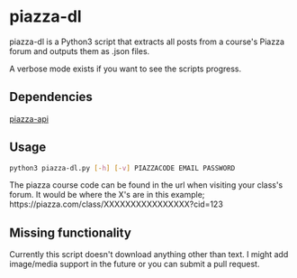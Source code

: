 # piazza-dl

piazza-dl is a Python3 script that extracts all posts from a course's Piazza forum and outputs them as .json files.

A verbose mode exists if you want to see the scripts progress.

## Dependencies
[piazza-api](https://github.com/hfaran/piazza-api)

## Usage
```bash session
python3 piazza-dl.py [-h] [-v] PIAZZACODE EMAIL PASSWORD
```
The piazza course code can be found in the url when visiting your class's forum. It would be where the X's are in this example; https[]()://piazza.com/class/XXXXXXXXXXXXXXXX?cid=123

## Missing functionality
Currently this script doesn't download anything other than text. I might add image/media support in the future or you can submit a pull request.
